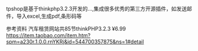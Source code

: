 tpshop是基于thinkphp3.2.3开发的...,集成很多优秀的第三方开源插件，如发送邮件，导入excel,生成pdf,条形码等

参考资料
汽车租赁网站共85节thinkPHP3.2.3  ¥6.99
https://item.taobao.com/item.htm?spm=a230r.1.0.0.rnYKRj&id=544700357875&ns=1#detail
